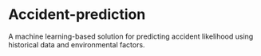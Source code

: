 # Accident-prediction
A machine learning-based solution for predicting accident likelihood using historical data and environmental factors.
